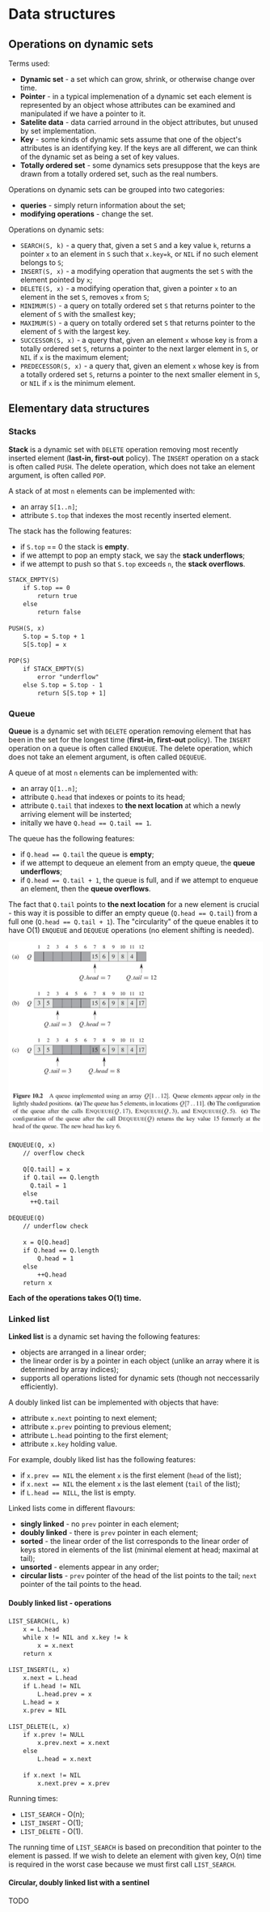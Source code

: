 # Data structures

## Operations on dynamic sets

Terms used:
* **Dynamic set** - a set which can grow, shrink, or otherwise change over time.
* **Pointer** - in a typical implemenation of a dynamic set each element is represented by an object whose attributes can be examined and manipulated if we have a pointer to it.
* **Satelite data** - data carried arround in the object attributes, but unused by set implementation.
* **Key** - some kinds of dynamic sets assume that one of the object's attributes is an identifying key. If the keys are all different, we can think of the dynamic set as being a set of key values.
* **Totally ordered set** - some dynamics sets presuppose that the keys are drawn from a totally ordered set, such as the real numbers.

Operations on dynamic sets can be grouped into two categories:
* **queries** - simply return information about the set;
* **modifying operations** - change the set.

Operations on dynamic sets:
* `SEARCH(S, k)` - a query that, given a set `S` and a key value `k`, returns a pointer `x` to an element in `S` such that `x.key=k`, or `NIL` if no such element belongs to `S`;
* `INSERT(S, x)` - a modifying operation that augments the set `S` with the element pointed by `x`;
* `DELETE(S, x)` - a modifying operation that, given a pointer `x` to an element in the set `S`, removes `x` from `S`;
* `MINIMUM(S)` - a query on totally ordered set `S` that returns pointer to the element of `S` with the smallest key;
* `MAXIMUM(S)` - a query on totally ordered set `S` that returns pointer to the element of `S` with the largest key.
* `SUCCESSOR(S, x)` - a query that, given an element `x` whose key is from a totally ordered set `S`, returns a pointer to the next larger element in `S`, or `NIL` if `x` is the maximum element;
* `PREDECESSOR(S, x)` - a query that, given an element `x` whose key is from a totally ordered set `S`, returns a pointer to the next smaller element in `S`, or `NIL` if `x` is the minimum element.

## Elementary data structures

### Stacks

**Stack** is a dynamic set with `DELETE` operation removing most recently inserted element (**last-in, first-out** policy).
The `INSERT` operation on a stack is often called `PUSH`. The delete operation, which does not take an element argument, is often called `POP`.

A stack of at most `n` elements can be implemented with:
* an array `S[1..n]`;
* attribute `S.top` that indexes the most recently inserted element.

The stack has the following features:
* if `S.top` == 0 the stack is **empty**.
* if we attempt to pop an empty stack, we say the **stack underflows**;
* if we attempt to push so that `S.top` exceeds `n`, the **stack overflows**.

```
STACK_EMPTY(S)
    if S.top == 0
        return true
    else
        return false

PUSH(S, x)
    S.top = S.top + 1
    S[S.top] = x

POP(S)
    if STACK_EMPTY(S)
        error "underflow"
    else S.top = S.top - 1
        return S[S.top + 1]
```

### Queue

**Queue** is a dynamic set with `DELETE` operation removing element that has been in the set for the longest time (**first-in, first-out** policy).
The `INSERT` operation on a queue is often called `ENQUEUE`. The delete operation, which does not take an element argument, is often called `DEQUEUE`.

A queue of at most `n` elements can be implemented with:
* an array `Q[1..n]`;
* attribute `Q.head` that indexes or points to its head;
* attribute `Q.tail` that indexes to **the next location** at which a newly arriving element will be insterted;
* initally we have `Q.head == Q.tail == 1`.

The queue has the following features:
* if `Q.head == Q.tail` the queue is **empty**;
* if we attempt to dequeue an element from an empty queue, the **queue underflows**;
* if `Q.head == Q.tail + 1`, the queue is full, and if we attempt to enqueue an element, then the **queue overflows**.

The fact that `Q.tail` points to **the next location** for a new element is crucial - this way it is possible to differ an empty queue (`Q.head == Q.tail`) from a full one (`Q.head == Q.tail + 1`).
The "circularity" of the queue enables it to have O(1) `ENQUEUE` and `DEQUEUE` operations (no element shifting is needed).

![Queue in CLRS](./images/queue.jpg)

```
ENQUEUE(Q, x)
    // overflow check

    Q[Q.tail] = x
    if Q.tail == Q.length
      Q.tail = 1
    else
      ++Q.tail

DEQUEUE(Q)
    // underflow check

    x = Q[Q.head]
    if Q.head == Q.length
        Q.head = 1
    else
        ++Q.head
    return x
```

**Each of the operations takes O(1) time.**

### Linked list

**Linked list** is a dynamic set having the following features:
* objects are arranged in a linear order;
* the linear order is by a pointer in each object (unlike an array where it is determined by array indices);
* supports all operations listed for dynamic sets (though not neccessarily efficiently).

A doubly linked list can be implemented with objects that have:
* attribute `x.next` pointing to next element;
* attribute `x.prev` pointing to previous element;
* attribute `L.head` pointing to the first element;
* attribute `x.key` holding value.

For example, doubly liked list has the following features:
* if `x.prev == NIL` the element `x` is the first element (`head` of the list);
* if `x.next == NIL` the element `x` is the last element (`tail` of the list);
* if `L.head == NILL`, the list is empty.

Linked lists come in different flavours:
* **singly linked** - no `prev` pointer in each element;
* **doubly linked** - there is `prev` pointer in each element;
* **sorted** - the linear order of the list corresponds to the linear order of keys stored in elements of the list (minimal element at head; maximal at tail);
* **unsorted** - elements appear in any order;
* **circular lists** - `prev` pointer of the head of the list points to the tail; `next` pointer of the tail points to the head.

#### Doubly linked list - operations

```
LIST_SEARCH(L, k)
    x = L.head
    while x != NIL and x.key != k
        x = x.next
    return x

LIST_INSERT(L, x)
    x.next = L.head
    if L.head != NIL
        L.head.prev = x
    L.head = x
    x.prev = NIL

LIST_DELETE(L, x)
    if x.prev != NULL
        x.prev.next = x.next
    else
        L.head = x.next

    if x.next != NIL
        x.next.prev = x.prev
```

Running times:
* `LIST_SEARCH` - O(n);
* `LIST_INSERT` - O(1);
* `LIST_DELETE` - O(1).

The running time of `LIST_SEARCH` is based on precondition that pointer to the element is passed.
If we wish to delete an element with given key, O(n) time is required in the worst case because we must first call `LIST_SEARCH`.

#### Circular, doubly linked list with a sentinel

TODO
